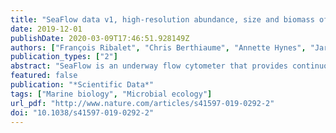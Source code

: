 ```yaml
---
title: "SeaFlow data v1, high-resolution abundance, size and biomass of small phytoplankton in the North Pacific"
date: 2019-12-01
publishDate: 2020-03-09T17:46:51.928149Z
authors: ["François Ribalet", "Chris Berthiaume", "Annette Hynes", "Jarred Swalwell", "Michael Carlson", "Sophie Clayton", "Gwenn Hennon", "Camille Poirier", "Eric Shimabukuro", "Angelicque White", "E. Virginia Armbrust"]
publication_types: ["2"]
abstract: "SeaFlow is an underway flow cytometer that provides continuous shipboard observations of the abundance and optical properties of small phytoplankton (< 5 μm in equivalent spherical diameter, ESD). Here we present data sets consisting of SeaFlow-based cell abundance, forward light scatter, and pigment fluorescence of individual cells, as well as derived estimates of ESD and cellular carbon content of picophytoplankton, which includes the cyanobacteria Prochlorococcus, Synechococcus and small-sized Crocosphaera (< 5 μm ESD), and picophytoplankton and nanophytoplankton (2–5 μm ESD). Data were collected in surface waters (≈5 m depth) from 27 oceanographic cruises carried out in the Northeast Pacific Ocean between 2010 and 2018. Thirteen cruises provide high spatial resolution (≈1 km) measurements across 32,500 km of the Northeast Pacific Ocean and 14 near-monthly cruises beginning in 2015 provide seasonal distributions at the long-term sampling site (Station ALOHA) of the Hawaii Ocean Time-Series. These data sets expand our knowledge of the current spatial and temporal distributions of picophytoplankton in the surface ocean."
featured: false
publication: "*Scientific Data*"
tags: ["Marine biology", "Microbial ecology"]
url_pdf: "http://www.nature.com/articles/s41597-019-0292-2"
doi: "10.1038/s41597-019-0292-2"
---
```


